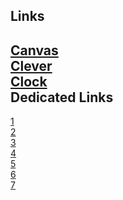 Links
-----
<a href="https://mcsd.instructure.com">Canvas</a><br>
<a href="https://clever.com/in">Clever</a><br>
<a href="https://rtc.geomusic.dev/assets/com.google.android.clock.html">Clock</a><br>
Dedicated Links
-----
<a href="https://blocked-goguardian.cf">1</a><br>
<a href="https://blocked-goguardian.tk">2</a><br>
<a href="https://rh.lwaid.dev">3</a><br>
<a href="https://rh.lhost.dev">4</a><br>
<a href="https://student.lhost.dev">5</a><br>
<a href="https://teacher.lhost.dev">6</a><br>
<a href="https://goguardian.lhost.dev">7</a>
